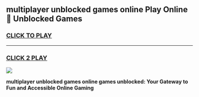 
## multiplayer unblocked games online Play Online 👋 Unblocked Games
<h3>
<a href="https://premium.freeplayer.one?title=multiplayer_unblocked_games_online&ref=19F">CLICK TO PLAY</a></h3>
<hr>

<h3>
<a href="https://premium.freeplayer.one?title=multiplayer_unblocked_games_online&ref=19F">CLICK 2 PLAY</a>
  
</h3>

<a href="https://premium.freeplayer.one?title=multiplayer_unblocked_games_online&ref=19F"><img src="https://clearcache.store/games.png"></a>


**multiplayer unblocked games online games unblocked: Your Gateway to Fun and Accessible Online Gaming**
